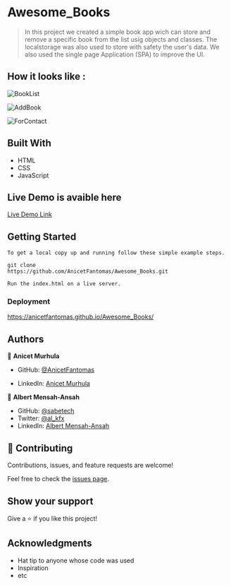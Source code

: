# Awesome_Books

> In this project we created a simple book app wich can store and remove a specific book
from the list usig objects and classes. The localstorage was also used to store with safety the user's 
data. We also used the single page Application (SPA) to improve the UI.

## How it looks like :

![BookList](https://user-images.githubusercontent.com/94958024/159773721-ffec9718-f82d-4005-97ff-4dab7ebcad03.png)

![AddBook](https://user-images.githubusercontent.com/94958024/159773878-bb3ac931-efb2-401f-bddc-a6458478e81f.png)


![ForContact](https://user-images.githubusercontent.com/94958024/159772983-c971dc12-7f25-400b-bb26-2c4d4cf57305.png)


## Built With

- HTML
- CSS
- JavaScript

## Live Demo is avaible here

[Live Demo Link](https://anicetfantomas.github.io/Awesome_Books/)


## Getting Started

```
To get a local copy up and running follow these simple example steps.

git clone 
https://github.com/AnicetFantomas/Awesome_Books.git

Run the index.html on a live server.
```

### Deployment

https://anicetfantomas.github.io/Awesome_Books/

## Authors

👤 **Anicet Murhula**

- GitHub: [@AnicetFantomas](https://github.com/AnicetFantomas)

- LinkedIn: [Anicet Murhula](https://www.linkedin.com/in/anicet-murhula-13a1b0220/)


👤 **Albert Mensah-Ansah**

- GitHub: [@sabetech](https://github.com/sabetech)
- Twitter: [@al_kfx](https://twitter.com/al_kfx)
- LinkedIn: [Albert Mensah-Ansah](https://linkedin.com/in/albertkma)

## 🤝 Contributing

Contributions, issues, and feature requests are welcome!

Feel free to check the [issues page](../../issues/).

## Show your support

Give a ⭐️ if you like this project!

## Acknowledgments

- Hat tip to anyone whose code was used
- Inspiration
- etc
